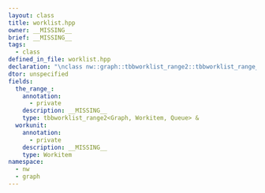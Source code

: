```yaml
---
layout: class
title: worklist.hpp
owner: __MISSING__
brief: __MISSING__
tags:
  - class
defined_in_file: worklist.hpp
declaration: "\nclass nw::graph::tbbworklist_range2::tbbworklist_range_iterator2;"
dtor: unspecified
fields:
  the_range_:
    annotation:
      - private
    description: __MISSING__
    type: tbbworklist_range2<Graph, Workitem, Queue> &
  workunit:
    annotation:
      - private
    description: __MISSING__
    type: Workitem
namespace:
  - nw
  - graph
---
```

